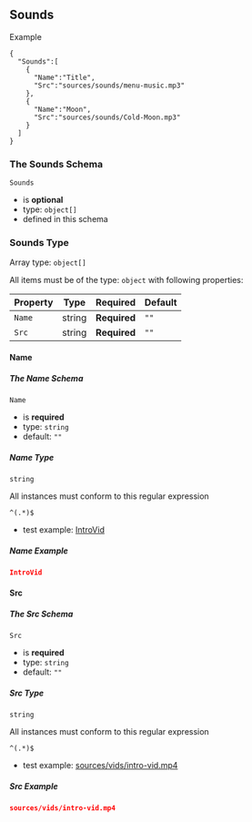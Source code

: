## Sounds
Example
```
{
  "Sounds":[
    {
      "Name":"Title",
      "Src":"sources/sounds/menu-music.mp3"
    },
    {
      "Name":"Moon",
      "Src":"sources/sounds/Cold-Moon.mp3"
    }
  ]
}

```

### The Sounds Schema

`Sounds`

* is **optional**
* type: `object[]`
* defined in this schema

### Sounds Type


Array type: `object[]`

All items must be of the type:
`object` with following properties:


| Property | Type | Required | Default |
|----------|------|----------|---------|
| `Name`| string | **Required** | `""` |
| `Src`| string | **Required** | `""` |



#### Name
##### The Name Schema


`Name`

* is **required**
* type: `string`
* default: `""`


##### Name Type


`string`



All instances must conform to this regular expression
```regex
^(.*)$
```

* test example: [IntroVid](https://regexr.com/?expression=%5E(.*)%24&text=IntroVid)




##### Name Example

```json
IntroVid
```




#### Src
##### The Src Schema


`Src`

* is **required**
* type: `string`
* default: `""`


##### Src Type


`string`



All instances must conform to this regular expression
```regex
^(.*)$
```

* test example: [sources/vids/intro-vid.mp4](https://regexr.com/?expression=%5E(.*)%24&text=sources%2Fvids%2Fintro-vid.mp4)




##### Src Example

```json
sources/vids/intro-vid.mp4
```
